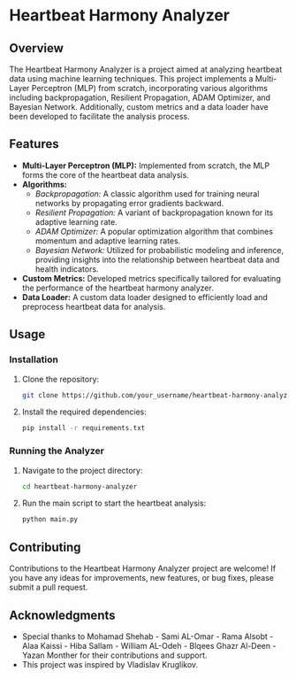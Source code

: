 # Heartbeat Harmony Analyzer

## Overview

The Heartbeat Harmony Analyzer is a project aimed at analyzing heartbeat data using machine learning techniques. This project implements a Multi-Layer Perceptron (MLP) from scratch, incorporating various algorithms including backpropagation, Resilient Propagation, ADAM Optimizer, and Bayesian Network. Additionally, custom metrics and a data loader have been developed to facilitate the analysis process.

## Features

- **Multi-Layer Perceptron (MLP):** Implemented from scratch, the MLP forms the core of the heartbeat data analysis.
- **Algorithms:**
  - *Backpropagation:* A classic algorithm used for training neural networks by propagating error gradients backward.
  - *Resilient Propagation:* A variant of backpropagation known for its adaptive learning rate.
  - *ADAM Optimizer:* A popular optimization algorithm that combines momentum and adaptive learning rates.
  - *Bayesian Network:* Utilized for probabilistic modeling and inference, providing insights into the relationship between heartbeat data and health indicators.
- **Custom Metrics:** Developed metrics specifically tailored for evaluating the performance of the heartbeat harmony analyzer.
- **Data Loader:** A custom data loader designed to efficiently load and preprocess heartbeat data for analysis.

## Usage

### Installation

1. Clone the repository:

   ```bash
   git clone https://github.com/your_username/heartbeat-harmony-analyzer.git
   ```

2. Install the required dependencies:

   ```bash
   pip install -r requirements.txt
   ```

### Running the Analyzer

1. Navigate to the project directory:

   ```bash
   cd heartbeat-harmony-analyzer
   ```

2. Run the main script to start the heartbeat analysis:

   ```bash
   python main.py
   ```



## Contributing

Contributions to the Heartbeat Harmony Analyzer project are welcome! If you have any ideas for improvements, new features, or bug fixes, please submit a pull request.


## Acknowledgments

- Special thanks to Mohamad Shehab - Sami AL-Omar - Rama Alsobt - Alaa Kaissi - Hiba Sallam - William AL-Odeh -  Blqees Ghazr Al-Deen - Yazan Monther for their contributions and support.
- This project was inspired by Vladislav Kruglikov.

